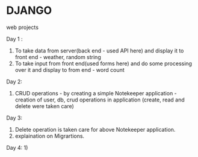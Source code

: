 # DJANGO
web projects 

Day 1 : 
1) To take data from server(back end - used API here) and display it to front end - weather, random string
2) To take input from front end(used forms here) and do some processing over it and display to from end - word count

Day 2:
1) CRUD operations - by creating a simple Notekeeper application - creation of user, db, crud operations in application (create, read and delete were taken care)

Day 3:
1) Delete operation is taken care for above Notekeeper application.
2) explaination on Migrartions.

Day 4:
1) 